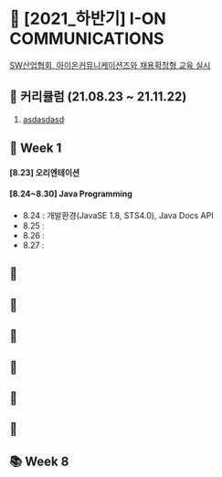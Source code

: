 # 🚀 [2021_하반기] I-ON COMMUNICATIONS
[SW산업협회, 아이온커뮤니케이션즈와 채용확정형 교육 실시](https://zdnet.co.kr/view/?no=20210824102600)

## 🌱 커리큘럼 (21.08.23 ~ 21.11.22)
1. [asdasdasd](##Week-8)


## 📕 Week 1
#### [8.23] 오리엔테이션
#### [8.24~8.30] Java Programming
- 8.24 : 개발환경(JavaSE 1.8, STS4.0), Java Docs API
- 8.25 : 
- 8.26 : 
- 8.27 : 

## 📙
## 📒
## 📗
## 📘 
## 📔
## 📓
## 📚 Week 8
